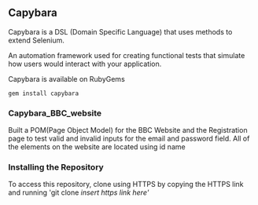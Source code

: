## Capybara
Capybara is a DSL (Domain Specific Language) that uses methods to extend Selenium.

An automation framework used for creating functional tests that simulate how users would interact with your application.

Capybara is available on RubyGems

    gem install capybara

### Capybara_BBC_website
Built a POM(Page Object Model) for the BBC Website and the Registration page to test valid and invalid inputs for the email and password field. All of the elements on the website are located using id name


### Installing the Repository
To access this repository, clone using HTTPS by copying the HTTPS link and running 'git clone <i>insert https link here'
